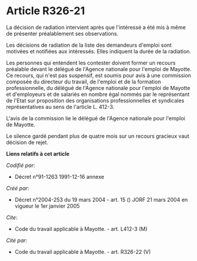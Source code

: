 # Article R326-21

La décision de radiation intervient après que l'intéressé a été mis à même de présenter préalablement ses observations.

Les décisions de radiation de la liste des demandeurs d'emploi sont motivées et notifiées aux intéressés. Elles indiquent la
durée de la radiation.

Les personnes qui entendent les contester doivent former un recours préalable devant le délégué de l'Agence nationale pour
l'emploi de Mayotte. Ce recours, qui n'est pas suspensif, est soumis pour avis à une commission composée du directeur du
travail, de l'emploi et de la formation professionnelle, du délégué de l'Agence nationale pour l'emploi de Mayotte et
d'employeurs et de salariés en nombre égal nommés par le représentant de l'Etat sur proposition des organisations
professionnelles et syndicales représentatives au sens de l'article L. 412-3.

L'avis de la commission lie le délégué de l'Agence nationale pour l'emploi de Mayotte.

Le silence gardé pendant plus de quatre mois sur un recours gracieux vaut décision de rejet.

**Liens relatifs à cet article**

_Codifié par_:

  - Décret n°91-1263 1991-12-16 annexe

_Créé par_:

  - Décret n°2004-253 du 19 mars 2004 - art. 15 () JORF 21 mars 2004 en vigueur le 1er janvier 2005

_Cite_:

  - Code du travail applicable à Mayotte. - art. L412-3 (M)

_Cité par_:

  - Code du travail applicable à Mayotte. - art. R326-22 (V)
